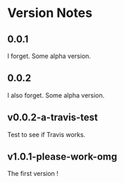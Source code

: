 # Version Notes

## 0.0.1

I forget. Some alpha version.

## 0.0.2

I also forget. Some alpha version.

## v0.0.2-a-travis-test

Test to see if Travis works.

## v1.0.1-please-work-omg

The first version !
